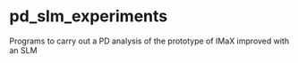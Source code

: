 # pd_slm_experiments
Programs to carry out a PD analysis of the prototype of IMaX improved with an SLM
